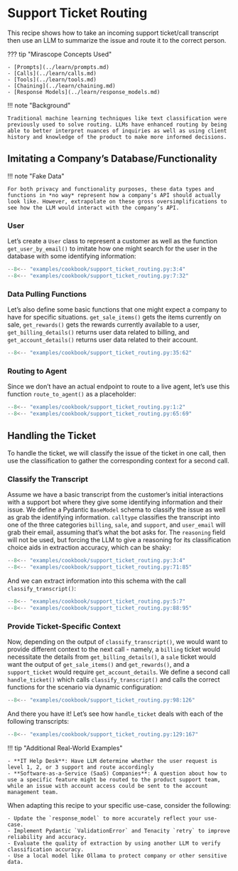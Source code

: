 # Support Ticket Routing

This recipe shows how to take an incoming support ticket/call transcript then use an LLM to summarize the issue and route it to the correct person.

??? tip "Mirascope Concepts Used"

    - [Prompts](../learn/prompts.md)
    - [Calls](../learn/calls.md)
    - [Tools](../learn/tools.md)
    - [Chaining](../learn/chaining.md)
    - [Response Models](../learn/response_models.md)

!!! note "Background"

    Traditional machine learning techniques like text classification were previously used to solve routing. LLMs have enhanced routing by being able to better interpret nuances of inquiries as well as using client history and knowledge of the product to make more informed decisions.

## Imitating a Company’s Database/Functionality

!!! note "Fake Data"

    For both privacy and functionality purposes, these data types and functions in *no way* represent how a company’s API should actually look like. However, extrapolate on these gross oversimplifications to see how the LLM would interact with the company’s API.

### User

Let’s create a `User` class to represent a customer as well as the function `get_user_by_email()` to imitate how one might search for the user in the database with some identifying information:

```python
--8<-- "examples/cookbook/support_ticket_routing.py:3:4"
--8<-- "examples/cookbook/support_ticket_routing.py:7:32"
```

### Data Pulling Functions

Let’s also define some basic functions that one might expect a company to have for specific situations. `get_sale_items()` gets the items currently on sale, `get_rewards()` gets the rewards currently available to a user, `get_billing_details()` returns user data related to billing, and `get_account_details()` returns user data related to their account.

```python
--8<-- "examples/cookbook/support_ticket_routing.py:35:62"
```

### Routing to Agent

Since we don’t have an actual endpoint to route to a live agent, let’s use this function `route_to_agent()` as a placeholder:

```python
--8<-- "examples/cookbook/support_ticket_routing.py:1:2"
--8<-- "examples/cookbook/support_ticket_routing.py:65:69"
```

## Handling the Ticket

To handle the ticket, we will classify the issue of the ticket in one call, then use the classification to gather the corresponding context for a second call.

### Classify the Transcript

Assume we have a basic transcript from the customer’s initial interactions with a support bot where they give some identifying information and their issue. We define a Pydantic `BaseModel` schema to classify the issue as well as grab the identifying information. `calltype` classifies the transcript into one of the three categories `billing`, `sale`, and `support`, and `user_email` will grab their email, assuming that’s what the bot asks for. The `reasoning` field will not be used, but forcing the LLM to give a reasoning for its classification choice aids in extraction accuracy, which can be shaky:

```python
--8<-- "examples/cookbook/support_ticket_routing.py:3:4"
--8<-- "examples/cookbook/support_ticket_routing.py:71:85"
```

And we can extract information into this schema with the call `classify_transcript()`:

```python
--8<-- "examples/cookbook/support_ticket_routing.py:5:7"
--8<-- "examples/cookbook/support_ticket_routing.py:88:95"
```

### Provide Ticket-Specific Context

Now, depending on the output of `classify_transcript()`, we would want to provide different context to the next call - namely, a `billing` ticket would necessitate the details from `get_billing_details()`, a `sale` ticket would want the output of `get_sale_items()` and `get_rewards()`, and a `support_ticket` would require `get_account_details`. We define a second call `handle_ticket()` which calls `classify_transcript()` and calls the correct functions for the scenario via dynamic configuration:

```python
--8<-- "examples/cookbook/support_ticket_routing.py:98:126"
```

And there you have it! Let’s see how `handle_ticket` deals with each of the following transcripts:

```python
--8<-- "examples/cookbook/support_ticket_routing.py:129:167"
```

!!! tip "Additional Real-World Examples"

    - **IT Help Desk**: Have LLM determine whether the user request is level 1, 2, or 3 support and route accordingly
    - **Software-as-a-Service (SaaS) Companies**: A question about how to use a specific feature might be routed to the product support team, while an issue with account access could be sent to the account management team.

When adapting this recipe to your specific use-case, consider the following:

    - Update the `response_model` to more accurately reflect your use-case.
    - Implement Pydantic `ValidationError` and Tenacity `retry` to improve reliability and accuracy.
    - Evaluate the quality of extraction by using another LLM to verify classification accuracy.
    - Use a local model like Ollama to protect company or other sensitive data.
